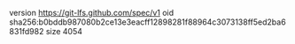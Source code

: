 version https://git-lfs.github.com/spec/v1
oid sha256:b0bddb987080b2ce13e3eacff12898281f88964c3073138ff5ed2ba6831fd982
size 4054
